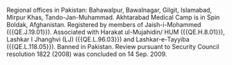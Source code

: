  Regional offices in Pakistan: Bahawalpur, Bawalnagar, Gilgit, Islamabad, 
Mirpur Khas, Tando-Jan-Muhammad. Akhtarabad Medical Camp is in Spin Boldak, 
Afghanistan. Registered by members of Jaish-i-Mohammed ({{QE.J.19.01}}). Associated 
with Harakat ul-Mujahidin/ HUM ({{QE.H.8.01}}), Lashkar I Jhanghvi (LJ) 
({{QE.L.96.03}}) and Lashkar-e-Tayyiba ({{QE.L.118.05}}). Banned in Pakistan. Review 
pursuant to Security Council resolution 1822 (2008) was concluded on 14 Sep. 
2009. 
